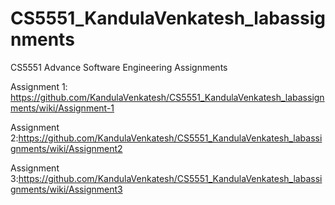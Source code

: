 
# CS5551_KandulaVenkatesh_labassignments
CS5551 Advance Software Engineering Assignments

Assignment 1: https://github.com/KandulaVenkatesh/CS5551_KandulaVenkatesh_labassignments/wiki/Assignment-1

Assignment 2:https://github.com/KandulaVenkatesh/CS5551_KandulaVenkatesh_labassignments/wiki/Assignment2

Assignment 3:https://github.com/KandulaVenkatesh/CS5551_KandulaVenkatesh_labassignments/wiki/Assignment3
